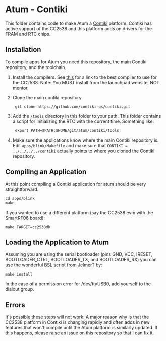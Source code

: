Atum - Contiki
==============

This folder contains code to make Atum a
[Contiki](https://github.com/contiki-os/contiki) platform. Contiki has active
support of the CC2538 and this platform adds on drivers for the FRAM and
RTC chips.

Installation
------------

To compile apps for Atum you need this repository, the main Contiki repository,
and the toolchain.

1. Install the compilers. See
[this](https://github.com/contiki-os/contiki/tree/master/platform/cc2538dk#install-a-toolchain)
for a link to the best compiler to use for the CC2538.
Note: You MUST install from the launchpad website, NOT mentor.

2. Clone the main contiki repository

        git clone https://github.com/contiki-os/contiki.git

3. Add the `/tools` directory in this folder to your path. This folder contains
a script for initializing the RTC with the current time. Something like:

        export PATH=$PATH:$HOME/git/atum/contiki/tools

4. Make sure the applications know where the main Contiki repository is.
Edit `apps/blink/Makefile` and make sure that `CONTIKI = ../../../../contiki`
actually points to where you cloned the Contiki repository.


Compiling an Application
------------------------

At this point compiling a Contiki application for atum
should be very straightforward.

    cd apps/blink
    make

If you wanted to use a different platform (say the CC2538 evm with the SmartRF06
board):

    make TARGET=cc2538dk


Loading the Application to Atum
-------------------------------

Assuming you are using the serial bootloader (pins GND, VCC, !RESET,
BOOTLOADER_CTRL, BOOTLOADER_TX, and BOOTLOADER_RX) you can use the wonderful
[BSL script from JelmerT](https://github.com/JelmerT/cc2538-bsl) by:

    make install

In the case of a permission error for /dev/ttyUSB0, add yourself to the dialout
group.


Errors
------

It's possible these steps will not work. A major reason why is that the CC2538
platform in Contiki is changing rapidly and often adds in new features that
won't compile until the Atum platform is similarly updated. If this happens,
please raise an issue on this repository so that I can fix it.
